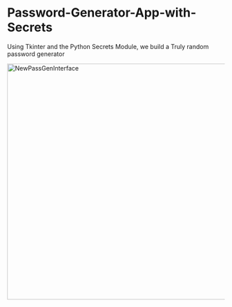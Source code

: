 # Password-Generator-App-with-Secrets
Using Tkinter and the Python Secrets Module, we build a Truly random password generator

<img width="546" alt="NewPassGenInterface" src="https://github.com/Steves-Coding-Lab/Password-Generator-App-with-Secrets/assets/67806764/430e34c9-2237-4d46-9e15-c77326aad5a5">
